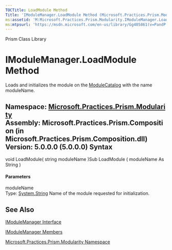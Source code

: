 ```yaml
---
TOCTitle: LoadModule Method
Title: 'IModuleManager.LoadModule Method (Microsoft.Practices.Prism.Modularity)'
ms:assetid: 'M:Microsoft.Practices.Prism.Modularity.IModuleManager.LoadModule(System.String)'
ms:mtpsurl: 'https://msdn.microsoft.com/en-us/library/Gg405861(v=PandP.50)'
---
```


Prism Class Library

IModuleManager.LoadModule Method
====================================

Loads and initializes the module on the [ModuleCatalog](https://msdn.microsoft.com/t:microsoft.practices.prism.modularity.modulecatalog) with the name moduleName.

**Namespace:** [Microsoft.Practices.Prism.Modularity](https://msdn.microsoft.com/n:microsoft.practices.prism.modularity)
**Assembly:** Microsoft.Practices.Prism.Composition (in Microsoft.Practices.Prism.Composition.dll) Version: 5.0.0.0 (5.0.0.0)
Syntax
------

<span id="syntaxToggle"></span>void LoadModule( string moduleName )Sub LoadModule ( moduleName As String )
#### Parameters

moduleName  
Type: [System.String](http://msdn2.microsoft.com/en-us/library/s1wwdcbf)
Name of the module requested for initialization.

See Also
--------

<span id="seeAlsoToggle"></span>
[IModuleManager Interface](https://msdn.microsoft.com/t:microsoft.practices.prism.modularity.imodulemanager)

[IModuleManager Members](https://msdn.microsoft.com/allmembers.t:microsoft.practices.prism.modularity.imodulemanager)

[Microsoft.Practices.Prism.Modularity Namespace](https://msdn.microsoft.com/n:microsoft.practices.prism.modularity)
